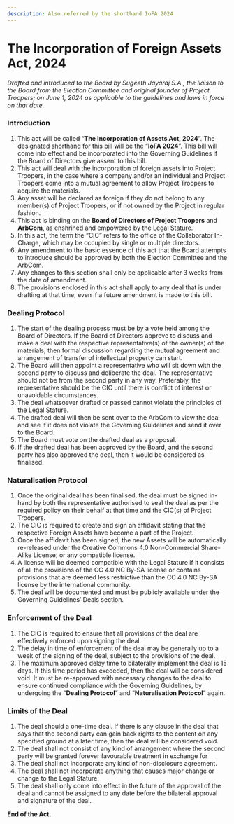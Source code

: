 ```yaml
---
description: Also referred by the shorthand IoFA 2024
---
```


# The Incorporation of Foreign Assets Act, 2024

_Drafted and introduced to the Board by Sugeeth Jayaraj S.A., the liaison to the Board from the Election Committee and original founder of Project Troopers; on June 1, 2024 as applicable to the guidelines and laws in force on that date._

### Introduction

1. This act will be called “**The Incorporation of Assets Act, 2024**”. The designated shorthand for this bill will be the “**IoFA 2024**”. This bill will come into effect and be incorporated into the Governing Guidelines if the Board of Directors give assent to this bill.
2. This act will deal with the incorporation of foreign assets into Project Troopers, in the case where a company and/or an individual and Project Troopers come into a mutual agreement to allow Project Troopers to acquire the materials.
3. Any asset will be declared as foreign if they do not belong to any member(s) of Project Troopers, or if not owned by the Project in regular fashion.
4. This act is binding on the **Board of Directors of Project Troopers** and **ArbCom**, as enshrined and empowered by the Legal Stature.
5. In this act, the term the “CIC” refers to the office of the Collaborator In-Charge, which may be occupied by single or multiple directors.
6. Any amendment to the basic essence of this act that the Board attempts to introduce should be approved by both the Election Committee and the ArbCom.
7. Any changes to this section shall only be applicable after 3 weeks from the date of amendment.
8. The provisions enclosed in this act shall apply to any deal that is under drafting at that time, even if a future amendment is made to this bill.

### Dealing Protocol

1. The start of the dealing process must be by a vote held among the Board of Directors. If the Board of Directors approve to discuss and make a deal with the respective representative(s) of the owner(s) of the materials; then formal discussion regarding the mutual agreement and arrangement of transfer of intellectual property can start.
2. The Board will then appoint a representative who will sit down with the second party to discuss and deliberate the deal. The representative should not be from the second party in any way. Preferably, the representative should be the CIC until there is conflict of interest or unavoidable circumstances.
3. The deal whatsoever drafted or passed cannot violate the principles of the Legal Stature.
4. The drafted deal will then be sent over to the ArbCom to view the deal and see if it does not violate the Governing Guidelines and send it over to the Board.
5. The Board must vote on the drafted deal as a proposal.
6. If the drafted deal has been approved by the Board, and the second party has also approved the deal, then it would be considered as finalised.

### Naturalisation Protocol

1. Once the original deal has been finalised, the deal must be signed in-hand by both the representative authorised to seal the deal as per the required policy on their behalf at that time and the CIC(s) of Project Troopers.
2. The CIC is required to create and sign an affidavit stating that the respective Foreign Assets have become a part of the Project.
3. Once the affidavit has been signed, the new Assets will be automatically re-released under the Creative Commons 4.0 Non-Commercial Share-Alike License; or any compatible license.
4. A license will be deemed compatible with the Legal Stature if it consists of all the provisions of the CC 4.0 NC By-SA license or contains provisions that are deemed less restrictive than the CC 4.0 NC By-SA license by the international community.
5. The deal will be documented and must be publicly available under the Governing Guidelines’ Deals section.

### Enforcement of the Deal

1. The CIC is required to ensure that all provisions of the deal are effectively enforced upon signing the deal.
2. The delay in time of enforcement of the deal may be generally up to a week of the signing of the deal, subject to the provisions of the deal.
3. The maximum approved delay time to bilaterally implement the deal is 15 days. If this time period has exceeded, then the deal will be considered void. It must be re-approved with necessary changes to the deal to ensure continued compliance with the Governing Guidelines, by undergoing the “**Dealing Protocol**” and “**Naturalisation Protocol**” again.

### Limits of the Deal

1. The deal should a one-time deal. If there is any clause in the deal that says that the second party can gain back rights to the content on any specified ground at a later time, then the deal will be considered void.
2. The deal shall not consist of any kind of arrangement where the second party will be granted forever favourable treatment in exchange for
3. The deal shall not incorporate any kind of non-disclosure agreement.
4. The deal shall not incorporate anything that causes major change or change to the Legal Stature.
5. The deal shall only come into effect in the future of the approval of the deal and cannot be assigned to any date before the bilateral approval and signature of the deal.

**End of the Act.**
